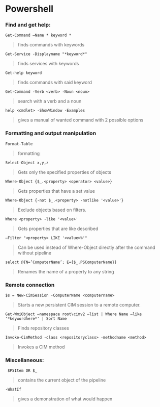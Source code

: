 # Powershell

### **Find and get help:**
```Get-Command –Name * keyword *``` 
> finds commands with keywords

```Get-Service -Displayname "*keyword*" ``` 
> finds services with keywords

```Get-help keyword ``` 
> finds commands with said keyword

``` Get-Command -Verb <verb> -Noun <noun> ``` 
>search with a verb and a noun

```help <cmdlet> -ShowWindow -Examples```
> gives a manual of wanted command with 2 possible options

### **Formatting and output manipulation**
```Format-Table```
> formatting

```Select-Object x,y,z```
> Gets only the specified properties of objects

```Where-Object {$_.<property> <operator> <value>}```
> Gets properties that have a set value

```Where-Object {-not $_.<property> -notlike '<value>'}```
> Exclude objects based on filters. 

```Where <property> -like '<value>' ```
> Gets properties that are like described

```–Filter "<property> LIKE '<value>%'" ```
> Can be used instead of Where-Object directly after the command without pipeline

``` select @{N=’ComputerName’; E={$_.PSComputerName}} ```
> Renames the name of a property to any string

### **Remote connection**
```$s = New-CimSession -ComputerName <computername>```
> Starts a new persistent CIM session to a remote computer.

```Get-WmiObject –namespace root\cimv2 –list | Where Name –like '*keywordhere*' | Sort Name```
> Finds repository classes

``` Invoke-CimMethod -class <repositoryclass> -methodname <method> ```
> Invokes a CIM method

### **Miscellaneous:**
``` $PSItem OR $_```
> contains the current object of the pipeline

```-WhatIf ```
> gives a demonstration of what would happen


